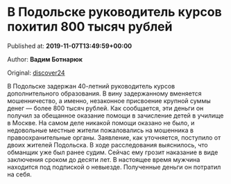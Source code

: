 
# В Подольске руководитель курсов похитил 800 тысяч рублей

Published at: **2019-11-07T13:49:59+00:00**

Author: **Вадим Ботнарюк**

Original: [discover24](https://discover24.ru/2019/11/v-podolske-rukovoditel-kursov-pohitil-800-tysyach-rubley/)

В Подольске задержан 40-летний руководитель курсов дополнительного образования.
В вину задержанному вменяется мошенничество, а именно, незаконное присвоение крупной суммы денег — более 800 тысяч рублей. Как сообщается, эти деньги он получил за обещанное оказание помощи в зачисление детей в училище в Москве.
На самом деле никакой помощи оказано не было, и недовольные местные жители пожаловались на мошенника в правоохранительные органы. Заявление, как уточняется, поступило от двоих жителей Подольска.
В ходе расследования выяснилось, что обманщик уже был ранее судим. Сейчас ему грозит наказание в виде заключения сроком до десяти лет. В настоящее время мужчина находится под подпиской о невыезде.
Полученные деньги он потратил на себя.
